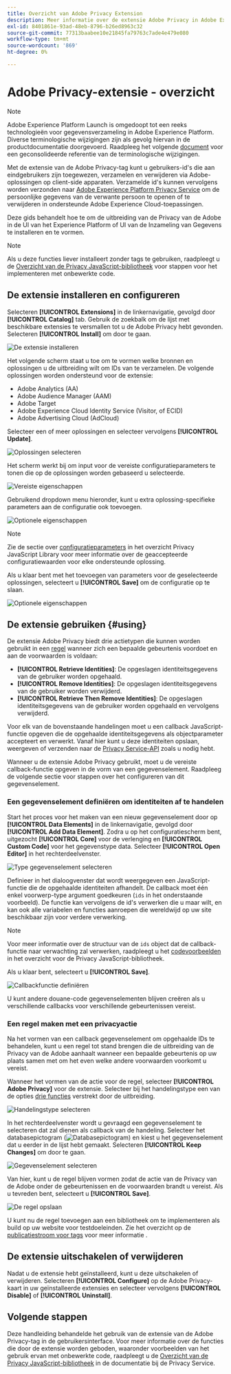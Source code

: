 ```yaml
---
title: Overzicht van Adobe Privacy Extension
description: Meer informatie over de extensie Adobe Privacy in Adobe Experience Platform.
exl-id: 8401861e-93ad-48eb-8796-b26ed8963c32
source-git-commit: 77313baabee10e21845fa79763c7ade4e479e080
workflow-type: tm+mt
source-wordcount: '869'
ht-degree: 0%

---
```


# Adobe Privacy-extensie - overzicht

>[!NOTE]
>
>Adobe Experience Platform Launch is omgedoopt tot een reeks technologieën voor gegevensverzameling in Adobe Experience Platform. Diverse terminologische wijzigingen zijn als gevolg hiervan in de productdocumentatie doorgevoerd. Raadpleeg het volgende [document](../../../term-updates.md) voor een geconsolideerde referentie van de terminologische wijzigingen.

Met de extensie van de Adobe Privacy-tag kunt u gebruikers-id&#39;s die aan eindgebruikers zijn toegewezen, verzamelen en verwijderen via Adobe-oplossingen op client-side apparaten. Verzamelde id&#39;s kunnen vervolgens worden verzonden naar [Adobe Experience Platform Privacy Service](../../../../privacy-service/home.md) om de persoonlijke gegevens van de verwante persoon te openen of te verwijderen in ondersteunde Adobe Experience Cloud-toepassingen.

Deze gids behandelt hoe te om de uitbreiding van de Privacy van de Adobe in de UI van het Experience Platform of UI van de Inzameling van Gegevens te installeren en te vormen.

>[!NOTE]
>
>Als u deze functies liever installeert zonder tags te gebruiken, raadpleegt u de [Overzicht van de Privacy JavaScript-bibliotheek](../../../../privacy-service/js-library.md) voor stappen voor het implementeren met onbewerkte code.

## De extensie installeren en configureren

Selecteren **[!UICONTROL Extensions]** in de linkernavigatie, gevolgd door **[!UICONTROL Catalog]** tab. Gebruik de zoekbalk om de lijst met beschikbare extensies te versmallen tot u de Adobe Privacy hebt gevonden. Selecteren **[!UICONTROL Install]** om door te gaan.

![De extensie installeren](../../../images/extensions/privacy/install.png)

Het volgende scherm staat u toe om te vormen welke bronnen en oplossingen u de uitbreiding wilt om IDs van te verzamelen. De volgende oplossingen worden ondersteund voor de extensie:

* Adobe Analytics (AA)
* Adobe Audience Manager (AAM)
* Adobe Target
* Adobe Experience Cloud Identity Service (Visitor, of ECID)
* Adobe Advertising Cloud (AdCloud)

Selecteer een of meer oplossingen en selecteer vervolgens **[!UICONTROL Update]**.

![Oplossingen selecteren](../../../images/extensions/privacy/select-solutions.png)

Het scherm werkt bij om input voor de vereiste configuratieparameters te tonen die op de oplossingen worden gebaseerd u selecteerde.

![Vereiste eigenschappen](../../../images/extensions/privacy/required-properties.png)

Gebruikend dropdown menu hieronder, kunt u extra oplossing-specifieke parameters aan de configuratie ook toevoegen.

![Optionele eigenschappen](../../../images/extensions/privacy/optional-properties.png)

>[!NOTE]
>
>Zie de sectie over [configuratieparameters](../../../../privacy-service/js-library.md#config-params) in het overzicht Privacy JavaScript Library voor meer informatie over de geaccepteerde configuratiewaarden voor elke ondersteunde oplossing.

Als u klaar bent met het toevoegen van parameters voor de geselecteerde oplossingen, selecteert u **[!UICONTROL Save]** om de configuratie op te slaan.

![Optionele eigenschappen](../../../images/extensions/privacy/save-config.png)

## De extensie gebruiken {#using}

De extensie Adobe Privacy biedt drie actietypen die kunnen worden gebruikt in een [regel](../../../ui/managing-resources/rules.md) wanneer zich een bepaalde gebeurtenis voordoet en aan de voorwaarden is voldaan:

* **[!UICONTROL Retrieve Identities]**: De opgeslagen identiteitsgegevens van de gebruiker worden opgehaald.
* **[!UICONTROL Remove Identities]**: De opgeslagen identiteitsgegevens van de gebruiker worden verwijderd.
* **[!UICONTROL Retrieve Then Remove Identities]**: De opgeslagen identiteitsgegevens van de gebruiker worden opgehaald en vervolgens verwijderd.

Voor elk van de bovenstaande handelingen moet u een callback JavaScript-functie opgeven die de opgehaalde identiteitsgegevens als objectparameter accepteert en verwerkt. Vanaf hier kunt u deze identiteiten opslaan, weergeven of verzenden naar de [Privacy Service-API](../../../../privacy-service/api/overview.md) zoals u nodig hebt.

Wanneer u de extensie Adobe Privacy gebruikt, moet u de vereiste callback-functie opgeven in de vorm van een gegevenselement. Raadpleeg de volgende sectie voor stappen over het configureren van dit gegevenselement.

### Een gegevenselement definiëren om identiteiten af te handelen

Start het proces voor het maken van een nieuw gegevenselement door op **[!UICONTROL Data Elements]** in de linkernavigatie, gevolgd door **[!UICONTROL Add Data Element]**. Zodra u op het configuratiescherm bent, uitgezocht **[!UICONTROL Core]** voor de verlenging en **[!UICONTROL Custom Code]** voor het gegevenstype data. Selecteer **[!UICONTROL Open Editor]** in het rechterdeelvenster.

![Type gegevenselement selecteren](../../../images/extensions/privacy/data-element-type.png)

Definieer in het dialoogvenster dat wordt weergegeven een JavaScript-functie die de opgehaalde identiteiten afhandelt. De callback moet één enkel voorwerp-type argument goedkeuren (`ids` in het onderstaande voorbeeld). De functie kan vervolgens de id&#39;s verwerken die u maar wilt, en kan ook alle variabelen en functies aanroepen die wereldwijd op uw site beschikbaar zijn voor verdere verwerking.

>[!NOTE]
>
>Voor meer informatie over de structuur van de `ids` object dat de callback-functie naar verwachting zal verwerken, raadpleegt u het [codevoorbeelden](../../../../privacy-service/js-library.md#samples) in het overzicht voor de Privacy JavaScript-bibliotheek.

Als u klaar bent, selecteert u **[!UICONTROL Save]**.

![Callbackfunctie definiëren](../../../images/extensions/privacy/define-custom-code.png)

U kunt andere douane-code gegevenselementen blijven creëren als u verschillende callbacks voor verschillende gebeurtenissen vereist.

### Een regel maken met een privacyactie

Na het vormen van een callback gegevenselement om opgehaalde IDs te behandelen, kunt u een regel tot stand brengen die de uitbreiding van de Privacy van de Adobe aanhaalt wanneer een bepaalde gebeurtenis op uw plaats samen met om het even welke andere voorwaarden voorkomt u vereist.

Wanneer het vormen van de actie voor de regel, selecteer **[!UICONTROL Adobe Privacy]** voor de extensie. Selecteer bij het handelingstype een van de opties [drie functies](#using) verstrekt door de uitbreiding.

![Handelingstype selecteren](../../../images/extensions/privacy/action-type.png)

In het rechterdeelvenster wordt u gevraagd een gegevenselement te selecteren dat zal dienen als callback van de handeling. Selecteer het databasepictogram (![Databasepictogram](../../../images/extensions/privacy/database.png)) en kiest u het gegevenselement dat u eerder in de lijst hebt gemaakt. Selecteren **[!UICONTROL Keep Changes]** om door te gaan.

![Gegevenselement selecteren](../../../images/extensions/privacy/add-data-element.png)

Van hier, kunt u de regel blijven vormen zodat de actie van de Privacy van de Adobe onder de gebeurtenissen en de voorwaarden brandt u vereist. Als u tevreden bent, selecteert u **[!UICONTROL Save]**.

![De regel opslaan](../../../images/extensions/privacy/save-rule.png)

U kunt nu de regel toevoegen aan een bibliotheek om te implementeren als build op uw website voor testdoeleinden. Zie het overzicht op de [publicatiestroom voor tags](../../../ui/publishing/overview.md) voor meer informatie .

## De extensie uitschakelen of verwijderen

Nadat u de extensie hebt geïnstalleerd, kunt u deze uitschakelen of verwijderen. Selecteren **[!UICONTROL Configure]** op de Adobe Privacy-kaart in uw geïnstalleerde extensies en selecteer vervolgens **[!UICONTROL Disable]** of **[!UICONTROL Uninstall]**.

## Volgende stappen

Deze handleiding behandelde het gebruik van de extensie van de Adobe Privacy-tag in de gebruikersinterface. Voor meer informatie over de functies die door de extensie worden geboden, waaronder voorbeelden van het gebruik ervan met onbewerkte code, raadpleegt u de [Overzicht van de Privacy JavaScript-bibliotheek](../../../../privacy-service/js-library.md) in de documentatie bij de Privacy Service.
